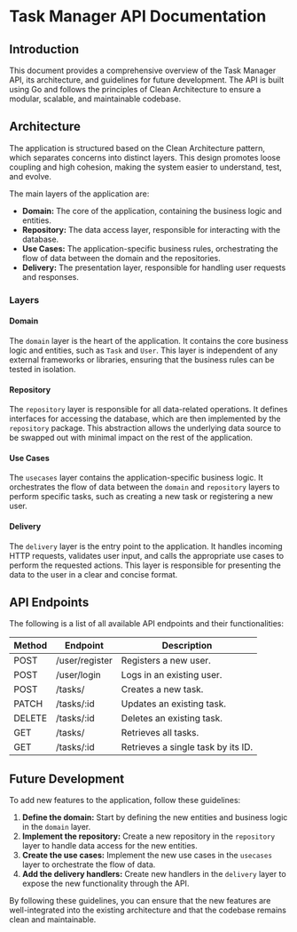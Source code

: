 # Task Manager API Documentation

## Introduction

This document provides a comprehensive overview of the Task Manager API, its architecture, and guidelines for future development. The API is built using Go and follows the principles of Clean Architecture to ensure a modular, scalable, and maintainable codebase.

## Architecture

The application is structured based on the Clean Architecture pattern, which separates concerns into distinct layers. This design promotes loose coupling and high cohesion, making the system easier to understand, test, and evolve.

The main layers of the application are:

-   **Domain:** The core of the application, containing the business logic and entities.
-   **Repository:** The data access layer, responsible for interacting with the database.
-   **Use Cases:** The application-specific business rules, orchestrating the flow of data between the domain and the repositories.
-   **Delivery:** The presentation layer, responsible for handling user requests and responses.

### Layers

#### Domain

The `domain` layer is the heart of the application. It contains the core business logic and entities, such as `Task` and `User`. This layer is independent of any external frameworks or libraries, ensuring that the business rules can be tested in isolation.

#### Repository

The `repository` layer is responsible for all data-related operations. It defines interfaces for accessing the database, which are then implemented by the `repository` package. This abstraction allows the underlying data source to be swapped out with minimal impact on the rest of the application.

#### Use Cases

The `usecases` layer contains the application-specific business logic. It orchestrates the flow of data between the `domain` and `repository` layers to perform specific tasks, such as creating a new task or registering a new user.

#### Delivery

The `delivery` layer is the entry point to the application. It handles incoming HTTP requests, validates user input, and calls the appropriate use cases to perform the requested actions. This layer is responsible for presenting the data to the user in a clear and concise format.

## API Endpoints

The following is a list of all available API endpoints and their functionalities:

| Method | Endpoint | Description |
| --- | --- | --- |
| POST | /user/register | Registers a new user. |
| POST | /user/login | Logs in an existing user. |
| POST | /tasks/ | Creates a new task. |
| PATCH | /tasks/:id | Updates an existing task. |
| DELETE | /tasks/:id | Deletes an existing task. |
| GET | /tasks/ | Retrieves all tasks. |
| GET | /tasks/:id | Retrieves a single task by its ID. |

## Future Development

To add new features to the application, follow these guidelines:

1.  **Define the domain:** Start by defining the new entities and business logic in the `domain` layer.
2.  **Implement the repository:** Create a new repository in the `repository` layer to handle data access for the new entities.
3.  **Create the use cases:** Implement the new use cases in the `usecases` layer to orchestrate the flow of data.
4.  **Add the delivery handlers:** Create new handlers in the `delivery` layer to expose the new functionality through the API.

By following these guidelines, you can ensure that the new features are well-integrated into the existing architecture and that the codebase remains clean and maintainable.
